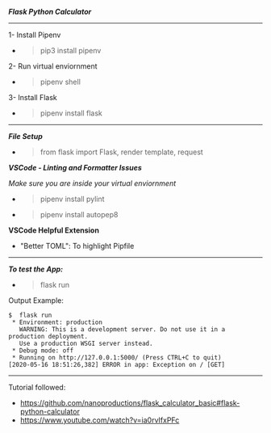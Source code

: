 ***Flask Python Calculator***

___

1- Install Pipenv

- > pip3 install pipenv

2- Run virtual enviornment

- > pipenv shell

3- Install Flask

- > pipenv install flask

___

***File Setup***

- > from flask import Flask, render template, request

***VSCode - Linting and Formatter Issues***

*Make sure you are inside your virtual enviornment*

- > pipenv install pylint
- > pipenv install autopep8

**VSCode Helpful Extension**
- "Better TOML": To highlight Pipfile
___

***To test the App:***

- > flask run

Output Example:

```
$  flask run
 * Environment: production
   WARNING: This is a development server. Do not use it in a production deployment.
   Use a production WSGI server instead.
 * Debug mode: off
 * Running on http://127.0.0.1:5000/ (Press CTRL+C to quit)
[2020-05-16 18:51:26,382] ERROR in app: Exception on / [GET]
```

___

Tutorial followed: 

- https://github.com/nanoproductions/flask_calculator_basic#flask-python-calculator
- https://www.youtube.com/watch?v=ia0rvIfxPFc